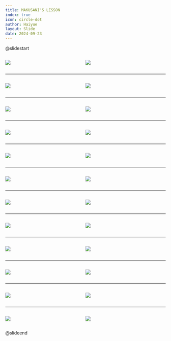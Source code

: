```yaml
---
title: MAKUSANI'S LESSON
index: true
icon: circle-dot
author: Haiyue
layout: Slide
date: 2024-09-23
---
```

 
@slidestart

<div style="display:flex">
<div style="flex:1">

![](/reading/english/Level-O/MAKUSANI'S%20LESSON/001.webp)
</div>
<div style="flex:1">

![](/reading/english/Level-O/MAKUSANI'S%20LESSON/002.webp)
</div>
</div>

---

<div style="display:flex">
<div style="flex:1">

![](/reading/english/Level-O/MAKUSANI'S%20LESSON/003.webp)
</div>
<div style="flex:1">

![](/reading/english/Level-O/MAKUSANI'S%20LESSON/004.webp)
</div>
</div>

---

<div style="display:flex">
<div style="flex:1">

![](/reading/english/Level-O/MAKUSANI'S%20LESSON/005.webp)
</div>
<div style="flex:1">

![](/reading/english/Level-O/MAKUSANI'S%20LESSON/006.webp)
</div>
</div>

---

<div style="display:flex">
<div style="flex:1">

![](/reading/english/Level-O/MAKUSANI'S%20LESSON/007.webp)
</div>
<div style="flex:1">

![](/reading/english/Level-O/MAKUSANI'S%20LESSON/008.webp)
</div>
</div>

---

<div style="display:flex">
<div style="flex:1">

![](/reading/english/Level-O/MAKUSANI'S%20LESSON/009.webp)
</div>
<div style="flex:1">

![](/reading/english/Level-O/MAKUSANI'S%20LESSON/010.webp)
</div>
</div>

---

<div style="display:flex">
<div style="flex:1">

![](/reading/english/Level-O/MAKUSANI'S%20LESSON/011.webp)
</div>
<div style="flex:1">

![](/reading/english/Level-O/MAKUSANI'S%20LESSON/012.webp)
</div>
</div>

---

<div style="display:flex">
<div style="flex:1">

![](/reading/english/Level-O/MAKUSANI'S%20LESSON/013.webp)
</div>
<div style="flex:1">

![](/reading/english/Level-O/MAKUSANI'S%20LESSON/014.webp)
</div>
</div>

---

<div style="display:flex">
<div style="flex:1">

![](/reading/english/Level-O/MAKUSANI'S%20LESSON/015.webp)
</div>
<div style="flex:1">

![](/reading/english/Level-O/MAKUSANI'S%20LESSON/016.webp)
</div>
</div>

---

<div style="display:flex">
<div style="flex:1">

![](/reading/english/Level-O/MAKUSANI'S%20LESSON/017.webp)
</div>
<div style="flex:1">

![](/reading/english/Level-O/MAKUSANI'S%20LESSON/018.webp)
</div>
</div>

---

<div style="display:flex">
<div style="flex:1">

![](/reading/english/Level-O/MAKUSANI'S%20LESSON/019.webp)
</div>
<div style="flex:1">

![](/reading/english/Level-O/MAKUSANI'S%20LESSON/020.webp)
</div>
</div>

---

<div style="display:flex">
<div style="flex:1">

![](/reading/english/Level-O/MAKUSANI'S%20LESSON/021.webp)
</div>
<div style="flex:1">

![](/reading/english/Level-O/MAKUSANI'S%20LESSON/022.webp)
</div>
</div>

---

<div style="display:flex">
<div style="flex:1">

![](/reading/english/Level-O/MAKUSANI'S%20LESSON/023.webp)
</div>
<div style="flex:1">

![](/reading/english/Level-O/MAKUSANI'S%20LESSON/024.webp)
</div>
</div>

@slideend